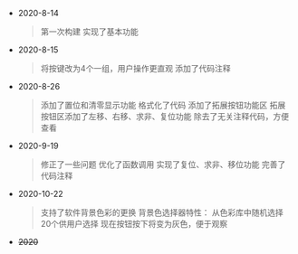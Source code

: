 * 2020-8-14

  > 第一次构建
  > 实现了基本功能

* 2020-8-15

  > 将按键改为4个一组，用户操作更直观
  > 添加了代码注释

* 2020-8-26

  > 添加了置位和清零显示功能
  > 格式化了代码
  > 添加了拓展按钮功能区
  > 拓展按钮区添加了左移、右移、求非、复位功能
  > 除去了无关注释代码，方便查看

* 2020-9-19

  > 修正了一些问题
  > 优化了函数调用
  > 实现了复位、求非、移位功能
  > 完善了代码注释

- 2020-10-22

  > 支持了软件背景色彩的更换
  > 背景色选择器特性：
  > 	从色彩库中随机选择20个供用户选择
  > 现在按钮按下将变为灰色，便于观察

- ~~2020~~

